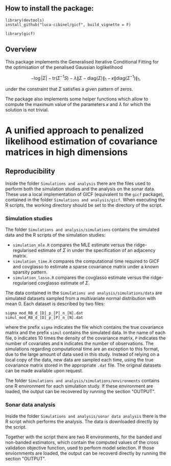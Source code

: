 ## How to install the package:
```
library(devtools)
install_github("luca-cibinel/gicf", build_vignette = F)

library(gicf)
```

## Overview
This package implements the Generalised Iterative Conditional Fitting for the optimisation of the penalised Gaussian loglikelihood

$$-\log{|\Sigma|} - \text{tr}(\Sigma^{-1}S) - \lambda\|\Sigma - \text{diag}(\Sigma)\|_1 - \kappa\|\text{diag}(\Sigma^{-1})\|_1,$$

under the constraint that $\Sigma$ satisfies a given pattern of zeros.

The package also implements some helper functions which allow to compute the maximum value of the parameters $\kappa$ and $\lambda$ for which the solution is not trivial.

# A unified approach to penalized likelihood estimation of covariance matrices in high dimensions

## Reproducibility

Inside the folder `Simulations and analysis` there are the files used to perform both the simulation studies and the analysis on the sonar data. These use a local implementation of GICF (equivalent to the `gicf` package), contained in the folder `Simulations and analysis/gicf`. When executing the R scripts, the working directory should be set to the directory of the script.

### Simulation studies
The folder `Simulations and analysis/simulations` contains the simulated data and the R scripts of the simulation studies:
- `simulation_mle.R` compares the MLE estimate versus the ridge-regularised estimate of $\Sigma$ in under the specification of an adjacency matrix.
- `simulation_time.R` compares the computational time required to GICF and covglasso to estimate a sparse covariance matrix under a known sparsity pattern.
- `simulation_lasso.R` compares the covglasso estimate versus the ridge-regularised covglasso estimate of $\Sigma$.

The data contained in the `Simulations and analysis/simulations/data` are simulated datasets sampled from a multivariate normal distribution with mean $0$. Each dataset is described by two files:
```
sigma_mod_RB_d_[D]_p_[P]_n_[N].dat
simul_mod_RB_d_[D]_p_[P]_n_[N].dat
```
where the prefix `sigma` indicates the file which contains the true covariance matrix and the prefix `simul` contains the simulated data. In the name of each file, `D` indicates $10$ times the density of the covariance matrix, `P` indicates the number of covariates and `N` indicates the number of observations. The simulations regarding computational time are an exception to this format, due to the large amount of data used in this study. Instead of relying on a local copy of the data, new data are sampled each time, using the true covariance matrix stored in the appropriate `.dat` file. The original datasets can be made available upon request.

The folder `Simulations and analysis/simulations/environments` contains one R environment for each simulation study. If these environment are loaded, the output can be recovered by running the section "OUTPUT".

### Sonar data analysis
Inside the folder `Simulations and analysis/sonar data analysis` there is the R script which performs the analysis. The data is downloaded directly by the script.

Together with the script there are two R environments, for the banded and non-banded estimators, which contain the computed values of the cross validation objective function, used to perform model selection. If those enviornments are loaded, the output can be recoverd directly by running the section "OUTPUT".
